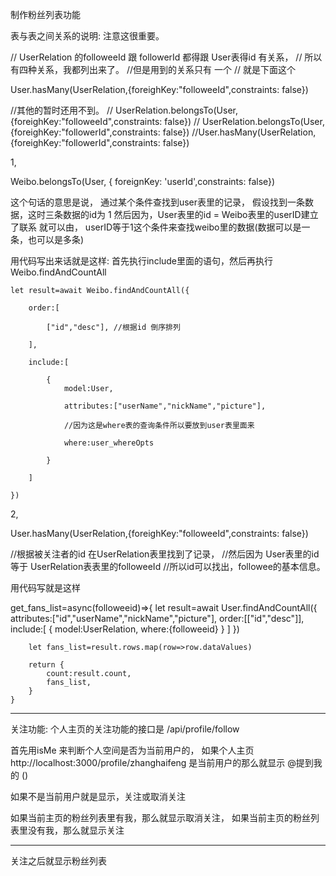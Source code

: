 制作粉丝列表功能


表与表之间关系的说明:   注意这很重要。



// UserRelation 的followeeId 跟 followerId 都得跟 User表得id 有关系，
// 所以有四种关系，我都列出来了。
//但是用到的关系只有 一个 
// 就是下面这个

User.hasMany(UserRelation,{foreighKey:"followeeId",constraints: false})

//其他的暂时还用不到。
// UserRelation.belongsTo(User,{foreighKey:"followeeId",constraints: false})
// UserRelation.belongsTo(User,{foreighKey:"followerId",constraints: false})
//User.hasMany(UserRelation,{foreighKey:"followerId",constraints: false})



1,

Weibo.belongsTo(User, { foreignKey: 'userId',constraints: false})

这个句话的意思是说，
通过某个条件查找到user表里的记录，
假设找到一条数据，这时三条数据的id为 1
然后因为，User表里的id = Weibo表里的userID建立了联系
就可以由， userID等于1这个条件来查找weibo里的数据(数据可以是一条，也可以是多条)


用代码写出来话就是这样:
首先执行include里面的语句，然后再执行 Weibo.findAndCountAll

    let result=await Weibo.findAndCountAll({

        order:[

            ["id","desc"], //根据id 倒序排列

        ],
        
        include:[

            {
                model:User,

                attributes:["userName","nickName","picture"],

                //因为这是where表的查询条件所以要放到user表里面来

                where:user_whereOpts

            }

        ]

    })



2,

User.hasMany(UserRelation,{foreighKey:"followeeId",constraints: false})

//根据被关注者的id 在UserRelation表里找到了记录，
//然后因为 User表里的id 等于 UserRelation表表里的followeeId
//所以id可以找出，followee的基本信息。

用代码写就是这样


get_fans_list=async(followeeid)=>{
        let result=await User.findAndCountAll({
            attributes:["id","userName","nickName","picture"],
            order:[["id","desc"]],
            include:[
                {
                    model:UserRelation,
                    where:{followeeid}
                }
            ]
        })

        let fans_list=result.rows.map(row=>row.dataValues)

        return {
            count:result.count,
            fans_list,
        }
    }







----------------------------------------------------------------------------
关注功能: 
个人主页的关注功能的接口是   /api/profile/follow



首先用isMe 来判断个人空间是否为当前用户的，
如果个人主页 http://localhost:3000/profile/zhanghaifeng
是当前用户的那么就显示     @提到我的 ()




如果不是当前用户就是显示，关注或取消关注

如果当前主页的粉丝列表里有我，那么就显示取消关注，
如果当前主页的粉丝列表里没有我，那么就显示关注



----------------------------------------------

关注之后就显示粉丝列表


